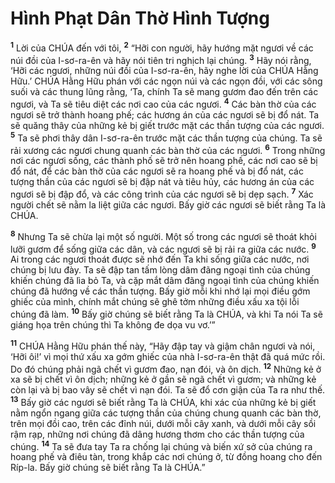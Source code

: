 

# Hình Phạt Dân Thờ Hình Tượng
<sup><b>1</b></sup> Lời của CHÚA đến với tôi, <sup><b>2</b></sup> “Hỡi con người, hãy hướng mặt ngươi về các núi đồi của I-sơ-ra-ên và hãy nói tiên tri nghịch lại chúng. <sup><b>3</b></sup> Hãy nói rằng, ‘Hỡi các ngươi, những núi đồi của I-sơ-ra-ên, hãy nghe lời của CHÚA Hằng Hữu.’ CHÚA Hằng Hữu phán với các ngọn núi và các ngọn đồi, với các sông suối và các thung lũng rằng, ‘Ta, chính Ta sẽ mang gươm đao đến trên các ngươi, và Ta sẽ tiêu diệt các nơi cao của các ngươi. <sup><b>4</b></sup> Các bàn thờ của các ngươi sẽ trở thành hoang phế; các hương án của các ngươi sẽ bị đổ nát. Ta sẽ quăng thây của những kẻ bị giết trước mặt các thần tượng của các ngươi. <sup><b>5</b></sup> Ta sẽ phơi thây dân I-sơ-ra-ên trước mặt các thần tượng của chúng. Ta sẽ rải xương các ngươi chung quanh các bàn thờ của các ngươi. <sup><b>6</b></sup> Trong những nơi các ngươi sống, các thành phố sẽ trở nên hoang phế, các nơi cao sẽ bị đổ nát, để các bàn thờ của các ngươi sẽ ra hoang phế và bị đổ nát, các tượng thần của các ngươi sẽ bị đập nát và tiêu hủy, các hương án của các ngươi sẽ bị đập đổ, và các công trình của các ngươi sẽ bị dẹp sạch. <sup><b>7</b></sup> Xác người chết sẽ nằm la liệt giữa các ngươi. Bấy giờ các ngươi sẽ biết rằng Ta là CHÚA.

<sup><b>8</b></sup> Nhưng Ta sẽ chừa lại một số người. Một số trong các ngươi sẽ thoát khỏi lưỡi gươm để sống giữa các dân, và các ngươi sẽ bị rải ra giữa các nước. <sup><b>9</b></sup> Ai trong các ngươi thoát được sẽ nhớ đến Ta khi sống giữa các nước, nơi chúng bị lưu đày. Ta sẽ đập tan tấm lòng dâm đãng ngoại tình của chúng khiến chúng đã lìa bỏ Ta, và cặp mắt dâm đãng ngoại tình của chúng khiến chúng đã hướng về các thần tượng. Bấy giờ mỗi khi nhớ lại mọi điều gớm ghiếc của mình, chính mắt chúng sẽ ghê tởm những điều xấu xa tội lỗi chúng đã làm. <sup><b>10</b></sup> Bấy giờ chúng sẽ biết rằng Ta là CHÚA, và khi Ta nói Ta sẽ giáng họa trên chúng thì Ta không đe dọa vu vơ.’”

<sup><b>11</b></sup> CHÚA Hằng Hữu phán thế này, “Hãy đập tay và giậm chân ngươi và nói, ‘Hỡi ôi!’ vì mọi thứ xấu xa gớm ghiếc của nhà I-sơ-ra-ên thật đã quá mức rồi. Do đó chúng phải ngã chết vì gươm đao, nạn đói, và ôn dịch. <sup><b>12</b></sup> Những kẻ ở xa sẽ bị chết vì ôn dịch; những kẻ ở gần sẽ ngã chết vì gươm; và những kẻ còn lại và bị bao vây sẽ chết vì nạn đói. Ta sẽ đổ cơn giận của Ta ra như thế. <sup><b>13</b></sup> Bấy giờ các ngươi sẽ biết rằng Ta là CHÚA, khi xác của những kẻ bị giết nằm ngổn ngang giữa các tượng thần của chúng chung quanh các bàn thờ, trên mọi đồi cao, trên các đỉnh núi, dưới mỗi cây xanh, và dưới mỗi cây sồi rậm rạp, những nơi chúng đã dâng hương thơm cho các thần tượng của chúng. <sup><b>14</b></sup> Ta sẽ đưa tay Ta ra chống lại chúng và biến xứ sở của chúng ra hoang phế và điêu tàn, trong khắp các nơi chúng ở, từ đồng hoang cho đến Ríp-la. Bấy giờ chúng sẽ biết rằng Ta là CHÚA.”

